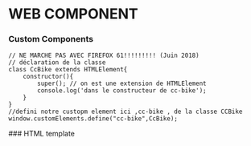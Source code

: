 # WEB COMPONENT

###  Custom Components


```
// NE MARCHE PAS AVEC FIREFOX 61!!!!!!!!! (Juin 2018)
// déclaration de la classe
class CcBike extends HTMLElement{
    constructor(){
        super(); // on est une extension de HTMLElement
        console.log('dans le constructeur de cc-bike');  
    }
}
//defini notre custopm element ici ,cc-bike , de la classe CCBike
window.customElements.define("cc-bike",CcBike);

```
### HTML template


